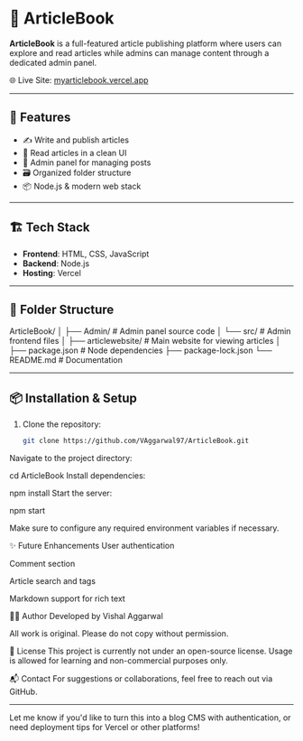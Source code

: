 # 📰 ArticleBook

**ArticleBook** is a full-featured article publishing platform where users can explore and read articles while admins can manage content through a dedicated admin panel.

🌐 Live Site: [myarticlebook.vercel.app](https://myarticlebook.vercel.app)

---

## 🚀 Features

- ✍️ Write and publish articles
- 📖 Read articles in a clean UI
- 🔐 Admin panel for managing posts
- 🗃️ Organized folder structure
- 📦 Node.js & modern web stack

---

## 🏗️ Tech Stack

- **Frontend**: HTML, CSS, JavaScript
- **Backend**: Node.js
- **Hosting**: Vercel

---

## 📁 Folder Structure

ArticleBook/
│
├── Admin/ # Admin panel source code
│ └── src/ # Admin frontend files
│
├── articlewebsite/ # Main website for viewing articles
│
├── package.json # Node dependencies
├── package-lock.json
└── README.md # Documentation

---

## 📦 Installation & Setup

1. Clone the repository:
   ```bash
   git clone https://github.com/VAggarwal97/ArticleBook.git

Navigate to the project directory:

cd ArticleBook
Install dependencies:

npm install
Start the server:

npm start


Make sure to configure any required environment variables if necessary.

✨ Future Enhancements
User authentication

Comment section

Article search and tags

Markdown support for rich text

👨‍💻 Author
Developed by Vishal Aggarwal

All work is original. Please do not copy without permission.

📝 License
This project is currently not under an open-source license. Usage is allowed for learning and non-commercial purposes only.

📬 Contact
For suggestions or collaborations, feel free to reach out via GitHub.


---

Let me know if you'd like to turn this into a blog CMS with authentication, or need deployment tips for Vercel or other platforms!
